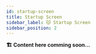 ```yaml
---
id: startup-screen
title: Startup Screen
sidebar_label: 😽 Startup Screen
sidebar_position: 2
---
```


 **🏗️ Content here comming soon...**
